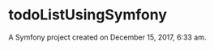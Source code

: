 todoListUsingSymfony
====================

A Symfony project created on December 15, 2017, 6:33 am.
